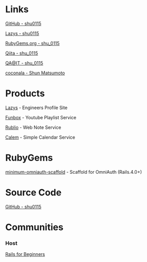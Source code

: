 # Links

<a href="https://github.com/shu0115" target="_blank">GitHub - shu0115</a>

<a href="https://lazys.co/portfolio/shu0115" target="_blank">Lazys - shu0115</a>

<a href="https://rubygems.org/profiles/shu_0115" target="_blank">RubyGems.org - shu_0115</a>

<a href="http://qiita.com/users/shu_0115" target="_blank">Qiita - shu_0115</a>

<a href="http://qa.atmarkit.co.jp/users/shu_0115" target="_blank">QA@IT - shu_0115</a>

<a href="http://coconala.com/users/47805" target="_blank">coconala - Shun Matsumoto</a>


# Products

<a href="https://lazys.co/" target="_blank">Lazys</a> - Engineers Profile Site

<a href="https://funbox.herokuapp.com/" target="_blank">Funbox</a> - Youtube Playlist Service

<a href="https://rublio.herokuapp.com/" target="_blank">Rublio</a> - Web Note Service

<a href="https://calem.herokuapp.com/" target="_blank">Calem</a> - Simple Calendar Service

# RubyGems

<a href="https://rubygems.org/gems/minimum-omniauth-scaffold" target="_blank">minimum-omniauth-scaffold</a> - Scaffold for OmniAuth (Rails.4.0+)

# Source Code

<a href="https://github.com/shu0115" target="_blank">GitHub - shu0115</a>

# Communities

### Host

<a href="http://rails4beginners.github.com/home/" target="_blank">Rails for Beginners</a>
